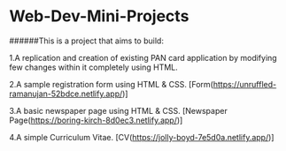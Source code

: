 # Web-Dev-Mini-Projects

######This is a project that aims to build:

1.A replication and creation of existing PAN card application by modifying few changes within it completely using HTML.

2.A sample registration form using HTML & CSS.
[Form(https://unruffled-ramanujan-52bdce.netlify.app/)]

3.A basic newspaper page using HTML & CSS.
[Newspaper Page(https://boring-kirch-8d0ec3.netlify.app/)]

4.A simple Curriculum Vitae.
[CV(https://jolly-boyd-7e5d0a.netlify.app/)]
